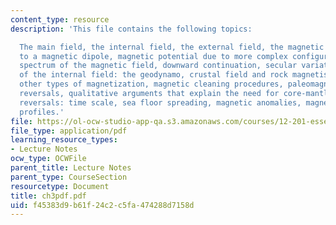 ```yaml
---
content_type: resource
description: 'This file contains the following topics:

  The main field, the internal field, the external field, the magnetic induction due
  to a magnetic dipole, magnetic potential due to more complex configurations, power
  spectrum of the magnetic field, downward continuation, secular variation, source
  of the internal field: the geodynamo, crustal field and rock magnetism, magnetization,
  other types of magnetization, magnetic cleaning procedures, paleomagnetism, field
  reversals, qualitative arguments that explain the need for core-mantle coupling,
  reversals: time scale, sea floor spreading, magnetic anomalies, magnetic anomaly
  profiles.'
file: https://ol-ocw-studio-app-qa.s3.amazonaws.com/courses/12-201-essentials-of-geophysics-fall-2004/f45383d9b61f24c2c5fa474288d7158d_ch3pdf.pdf
file_type: application/pdf
learning_resource_types:
- Lecture Notes
ocw_type: OCWFile
parent_title: Lecture Notes
parent_type: CourseSection
resourcetype: Document
title: ch3pdf.pdf
uid: f45383d9-b61f-24c2-c5fa-474288d7158d
---
```

